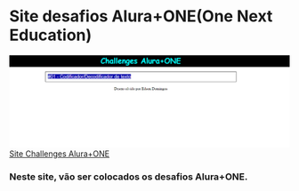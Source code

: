 # Site desafios Alura+ONE(One Next Education)

![Site Challenges Alura+ONE](./imgs/desafios.PNG)
[Site Challenges Alura+ONE](https://edsondomingos.github.io/Alura/)

### Neste site, vão ser colocados os desafios Alura+ONE.



